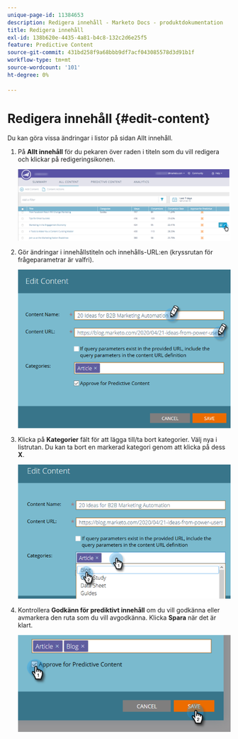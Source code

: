 ```yaml
---
unique-page-id: 11384653
description: Redigera innehåll - Marketo Docs - produktdokumentation
title: Redigera innehåll
exl-id: 138b620e-4435-4a81-b4c8-132c2d6e25f5
feature: Predictive Content
source-git-commit: 431bd258f9a68bbb9df7acf043085578d3d91b1f
workflow-type: tm+mt
source-wordcount: '101'
ht-degree: 0%

---
```


# Redigera innehåll {#edit-content}

Du kan göra vissa ändringar i listor på sidan Allt innehåll.

1. På **Allt innehåll** för du pekaren över raden i titeln som du vill redigera och klickar på redigeringsikonen.

   ![](assets/image2017-10-3-9-3a8-3a1.png)

1. Gör ändringar i innehållstiteln och innehålls-URL:en (kryssrutan för frågeparametrar är valfri).

   ![](assets/edit-content-2.png)

1. Klicka på **Kategorier** fält för att lägga till/ta bort kategorier. Välj nya i listrutan. Du kan ta bort en markerad kategori genom att klicka på dess **X**.

   ![](assets/edit-content-3.png)

1. Kontrollera **Godkänn för prediktivt innehåll** om du vill godkänna eller avmarkera den ruta som du vill avgodkänna. Klicka **Spara** när det är klart.

   ![](assets/edit-content-4.png)
